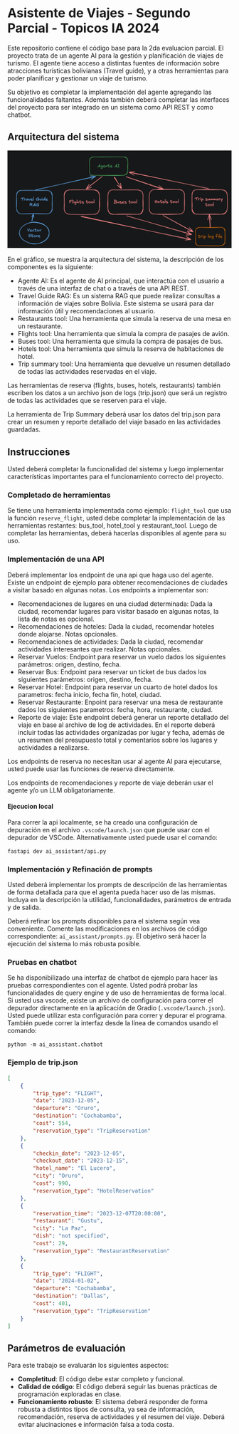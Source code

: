 # Asistente de Viajes - Segundo Parcial - Topicos IA 2024

Este repositorio contiene el código base para la 2da evaluacion parcial. El proyecto trata de un 
agente AI para la gestión y planificación de viajes de turismo. El agente tiene acceso a 
distintas fuentes de información sobre atracciones turísticas bolivianas (Travel guide), y a otras herramientas
para poder planificar y gestionar un viaje de turismo.

Su objetivo es completar la implementación del agente agregando las funcionalidades faltantes. Además también
deberá completar las interfaces del proyecto para ser integrado en un sistema como API REST y como 
chatbot.

## Arquitectura del sistema

![alt text](architecture.png)

En el gráfico, se muestra la arquitectura del sistema, la descripción de los componentes es la siguiente:

 - Agente AI: Es el agente de AI principal, que interactúa con el usuario a través de una interfaz de chat o a través de una API REST.
 - Travel Guide RAG: Es un sistema RAG que puede realizar consultas a información de viajes sobre Bolivia. Este sistema se usará para dar información útil y recomendaciones al usuario.
 - Restaurants tool: Una herramienta que simula la reserva de una mesa en un restaurante.
 - Flights tool: Una herramienta que simula la compra de pasajes de avión.
 - Buses tool: Una herramienta que simula la compra de pasajes de bus.
 - Hotels tool: Una herramienta que simula la reserva de habitaciones de hotel.
 - Trip summary tool: Una herramienta que devuelve un resumen detallado de todas las actividades reservadas en el viaje.

Las herramientas de reserva (flights, buses, hotels, restaurants) también escriben los datos a un archivo json de logs (trip.json) 
que será un registro de todas las actividades que se reserven para el viaje.

La herramienta de Trip Summary deberá usar los datos del trip.json para crear un resumen y reporte detallado del viaje basado en las actividades guardadas.

## Instrucciones

Usted deberá completar la funcionalidad del sistema y luego implementar características importantes para el funcionamiento correcto del proyecto.

### Completado de herramientas

Se tiene una herramienta implementada como ejemplo: `flight_tool` que usa la función `reserve_flight`, usted debe completar la implementación de las herramientas restantes: bus_tool, hotel_tool y restaurant_tool. Luego de completar las herramientas, deberá hacerlas disponibles al agente para su uso.

### Implementación de una API

Deberá implementar los endpoint de una api que haga uso del agente. Existe un endpoint de ejemplo para obtener recomendaciones de ciudades a visitar basado en algunas notas. Los endpoints a implementar son:
 - Recomendaciones de lugares en una ciudad determinada: Dada la ciudad, recomendar lugares para visitar basado en algunas notas, la lista de notas es opcional.
 - Recomendaciones de hoteles: Dada la ciudad, recomendar hoteles donde alojarse. Notas opcionales.
 - Recomendaciones de actividades: Dada la ciudad, recomendar actividades interesantes que realizar. Notas opcionales.
 - Reservar Vuelos: Endpoint para reservar un vuelo dados los siguientes parámetros: origen, destino, fecha.
 - Reservar Bus: Endpoint para reservar un ticket de bus dados los siguientes parámetros: origen, destino, fecha.
 - Reservar Hotel: Endpoint para reservar un cuarto de hotel dados los parametros: fecha inicio, fecha fin, hotel, ciudad.
 - Reservar Restaurante: Enpoint para reservar una mesa de restaurante dados los siguientes parametros: fecha, hora, restaurante, ciudad.
 - Reporte de viaje: Este endpoint deberá generar un reporte detallado del viaje en base al archivo de log de actividades. En el reporte deberá incluir todas las actividades organizadas por lugar y fecha, además de un resumen del presupuesto total y comentarios sobre los lugares y actividades a realizarse.

Los endpoints de reserva no necesitan usar al agente AI para ejecutarse, usted puede usar las funciones de reserva directamente.

Los endpoints de recomendaciones y reporte de viaje deberán usar el agente y/o un LLM obligatoriamente.

#### Ejecucion local
Para correr la api localmente, se ha creado una configuración de depuración en el archivo `.vscode/launch.json` que puede usar con el depurador de VSCode. Alternativamente usted puede usar el comando:
```
fastapi dev ai_assistant/api.py
```

### Implementación y Refinación de prompts
Usted deberá implementar los prompts de descripción de las herramientas de forma detallada para que el agenta pueda hacer uso de las mismas. Incluya en la descripción la utilidad, funcionalidades, parámetros de entrada y de salida.

Deberá refinar los prompts disponibles para el sistema según vea conveniente. Comente las modificaciones en los archivos de código correspondiente: `ai_assistant/prompts.py`.
El objetivo será hacer la ejecución del sistema lo más robusta posible.

### Pruebas en chatbot

Se ha disponibilizado una interfaz de chatbot de ejemplo para hacer las pruebas correspondientes con el agente. Usted podrá probar
las funcionalidades de query engine y de uso de herramientas de forma local. Si usted usa vscode, existe un archivo de configuración para correr el depurador directamente en la aplicación de Gradio (`.vscode/launch.json`). Usted puede utilizar esta configuración para correr y depurar el programa. También puede correr la interfaz desde la línea de comandos usando el comando:

```
python -m ai_assistant.chatbot
```

### Ejemplo de trip.json

```json
[
    {
        "trip_type": "FLIGHT",
        "date": "2023-12-05",
        "departure": "Oruro",
        "destination": "Cochabamba",
        "cost": 554,
        "reservation_type": "TripReservation"
    },
    {
        "checkin_date": "2023-12-05",
        "checkout_date": "2023-12-15",
        "hotel_name": "El Lucero",
        "city": "Oruro",
        "cost": 990,
        "reservation_type": "HotelReservation"
    },
    {
        "reservation_time": "2023-12-07T20:00:00",
        "restaurant": "Gustu",
        "city": "La Paz",
        "dish": "not specified",
        "cost": 29,
        "reservation_type": "RestaurantReservation"
    },
    {
        "trip_type": "FLIGHT",
        "date": "2024-01-02",
        "departure": "Cochabamba",
        "destination": "Dallas",
        "cost": 401,
        "reservation_type": "TripReservation"
    }
]
```

## Parámetros de evaluación
Para este trabajo se evaluarán los siguientes aspectos:

 - **Completitud**: El código debe estar completo y funcional.
 - **Calidad de código**: El código deberá seguir las buenas prácticas de programación exploradas en clase.
 - **Funcionamiento robusto**: El sistema deberá responder de forma robusta a distintos tipos de consulta, ya sea de información, recomendación, reserva de actividades y el resumen del viaje. Deberá evitar alucinaciones e información falsa a toda costa.

